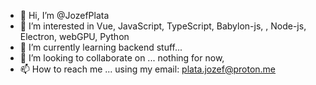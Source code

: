 - 👋 Hi, I’m @JozefPlata
- 👀 I’m interested in Vue, JavaScript, TypeScript, Babylon-js, , Node-js, Electron, webGPU, Python
- 🌱 I’m currently learning backend stuff...
- 💞️ I’m looking to collaborate on ... nothing for now,
- 📫 How to reach me ... using my email: plata.jozef@proton.me

<!---
JozefPlata/JozefPlata is a ✨ special ✨ repository because its `README.md` (this file) appears on your GitHub profile.
You can click the Preview link to take a look at your changes.
--->
